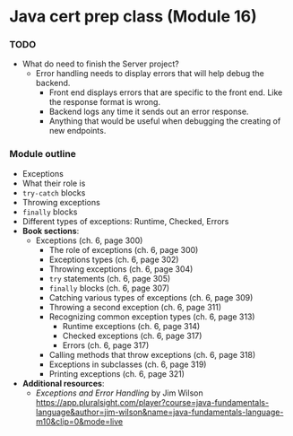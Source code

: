 # Java cert prep class (Module 16)

<style>
@media print {
  pre {
    border: 1px solid gray;
    page-break-inside: avoid;
  }
}

.break {
  page-break-after: always;
}
</style>

### TODO

- What do need to finish the Server project?
  - Error handling needs to display errors that will help debug the backend.
    - Front end displays errors that are specific to the front end. Like the response format is wrong.
    - Backend logs any time it sends out an error response.
    - Anything that would be useful when debugging the creating of new endpoints.


### Module outline

- Exceptions
- What their role is
- `try-catch` blocks
- Throwing exceptions
- `finally` blocks
- Different types of exceptions: Runtime, Checked, Errors
- **Book sections**:
  - Exceptions (ch. 6, page 300)
    - The role of exceptions (ch. 6, page 300)
    - Exceptions types (ch. 6, page 302)
    - Throwing exceptions (ch. 6, page 304)
    - `try` statements (ch. 6, page 305)
    - `finally` blocks (ch. 6, page 307)
    - Catching various types of exceptions (ch. 6, page 309)
    - Throwing a second exception (ch. 6, page 311)
    - Recognizing common exception types (ch. 6, page 313)
      - Runtime exceptions (ch. 6, page 314)
      - Checked exceptions (ch. 6, page 317)
      - Errors (ch. 6, page 317)
    - Calling methods that throw exceptions (ch. 6, page 318)
    - Exceptions in subclasses (ch. 6, page 319)
    - Printing exceptions (ch. 6, page 321)
- **Additional resources**:
  - _Exceptions and Error Handling_ by Jim Wilson https://app.pluralsight.com/player?course=java-fundamentals-language&author=jim-wilson&name=java-fundamentals-language-m10&clip=0&mode=live
